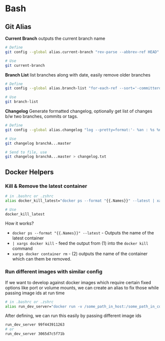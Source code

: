 # Bash

## Git Alias

**Current Branch**
outputs the current branch name
```bash
# Define
git config --global alias.current-branch "rev-parse --abbrev-ref HEAD"

# Use
git current-branch
```

**Branch List**
list branches along with date, easily remove older branches
```bash
# Define
git config --global alias.branch-list "for-each-ref --sort='-committerdate' --format='%(refname)%09%(committerdate)' refs/heads"

# Use
git branch-list
```

**Changelog**
Generate formatted changelog, optionally get list of changes b/w two branches, commits or tags.

```bash
# Define
git config --global alias.changelog "log --pretty=format:'- %an : %s %n %H'  --no-merges"

# Use
git changelog branchA...master

# Send to file, use 
git changelog branchA...master > changelog.txt
```

## Docker Helpers

### Kill & Remove the latest container


```bash
# in .bashrc or .zshrc
alias docker_kill_latest="docker ps --format "{{.Names}}" --latest | xargs docker kill | xargs docker container rm "

# Use
docker_kill_latest
```

How it works?
- `docker ps --format "{{.Names}}" --latest` - Outputs the name of the latest container
- `| xargs docker kill` - feed the output from (1) into the `docker kill` command
- `xargs docker container rm` - (2) outputs the name of the container which can them be removed.

### Run different images with similar config
If we want to develop against docker images which require certain fixed options like port or volume mounts, we can create an alias to fix those while passing image ids at run time

```bash
# in .bashrc or .zshrc
alias run_dev_server="docker run -v /some_path_in_host:/some_path_in_container -p 5000:80"
```

After defining, we can run this easily by passing different image ids

```bash
run_dev_server 99f443911263
# or
run_dev_server 3065d7c5f71b
```